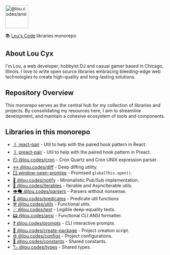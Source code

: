 <img id="logo" alt="@lou.codes/ansi" src="https://lou.codes/logo.svg" height="72" />

📚 [Lou's Code][lou.codes] libraries monorepo

## About Lou Cyx

I'm Lou, a web developer, hobbyist DJ and casual gamer based in Chicago,
Illinois. I love to write open source libraries embracing bleeding-edge web
technologies to create high-quality and long-lasting solutions.

## Repository Overview

This monorepo serves as the central hub for my collection of libraries and
projects. By consolidating my resources here, I aim to streamline development,
and maintain a cohesive ecosystem of tools and components.

## Libraries in this monorepo

-   [🖇️ react-pair][react_pair] - Util to help with the paired hook pattern in
    React.
-   [🖇️ preact-pair][preact_pair] - Util to help with the paired hook pattern in
    Preact.
-   [⏲️ @lou.codes/cron][cron] - Cron Quartz and Cron UNIX expression parser.
-   [↔️ @lou.codes/diff][diff] - Deep diffing utility.
-   [🪟 window-open-promise][window-open-promise] - Promised
    `globalThis.open()`.
-   [📣 @lou.codes/notify][notify] - Minimalistic Pub/Sub implementation.
-   [🔁 @lou.codes/iterables][iterables] - Iterable and AsyncIterable utils.
-   [👁️‍🗨️ @lou.codes/parsers][parsers] - Parsers without nonsense.
-   [🧐 @lou.codes/predicates][predicates] - Predicate util functions
-   [⚒️ @lou.codes/utils][utils] - Functional utils.
-   [✅ @lou.codes/test][test] - Legible deep-equality tests.
-   [📟 @lou.codes/ansi][ansi] - Functional CLI ANSI formatter.
-   [❓ @lou.codes/prompts][prompts] - CLI interactive prompts.
-   [🚧 @lou.codes/create-package][create-package] - Project creation script.
-   [⚙️ @lou.codes/configs][configs] - Project configurations.
-   [🔢 @lou.codes/constants][constants] - Shared constants.
-   [🏷️ @lou.codes/types][types] - Shared types.

<!-- Links -->

[react_pair]: https://lou.codes/libraries/react_pair/
[preact_pair]: https://lou.codes/libraries/preact_pair/
[constants]: https://lou.codes/libraries/lou_codes_constants/
[cron]: https://lou.codes/libraries/lou_codes_cron/
[diff]: https://lou.codes/libraries/lou_codes_diff/
[window-open-promise]: https://lou.codes/libraries/window_open_promise/
[notify]: https://lou.codes/libraries/lou_codes_notify/
[iterables]: https://lou.codes/libraries/lou_codes_iterables/
[parsers]: https://lou.codes/libraries/lou_codes_parsers/
[predicates]: https://lou.codes/libraries/lou_codes_predicates/
[utils]: https://lou.codes/libraries/lou_codes_utils/
[test]: https://lou.codes/libraries/lou_codes_test/
[ansi]: https://lou.codes/libraries/lou_codes_ansi/
[prompts]: https://lou.codes/libraries/lou_codes_prompts/
[create-package]: https://lou.codes/libraries/lou_codes_create_package/
[configs]: https://lou.codes/libraries/lou_codes_configs/
[types]: https://lou.codes/libraries/lou_codes_types/
[lou.codes]: https://lou.codes
